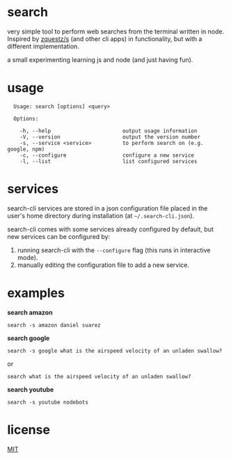 # search

very simple tool to perform web searches from the terminal written in node. 
Inspired by [zquestz/s](https://github.com/zquestz/s) (and other cli apps) in 
functionality, but with a different implementation.

a small experimenting learning js and node (and just having fun).

# usage
```
  Usage: search [options] <query>

  Options:

    -h, --help                       output usage information
    -V, --version                    output the version number
    -s, --service <service>          to perform search on (e.g. google, npm)
    -c, --configure                  configure a new service
    -l, --list                       list configured services
```

# services
search-cli services are stored in a json configuration file placed in the user's
home directory during installation (at ```~/.search-cli.json```).

search-cli comes with some services already configured by default, but new 
services can be configured by:

1. running search-cli with the ``` --configure ``` flag (this runs in interactive mode).
1. manually editing the configuration file to add a new service.

# examples

**search amazon**
```
search -s amazon daniel suarez
```

**search google**
```
search -s google what is the airspeed velocity of an unladen swallow?
```

or 
```
search what is the airspeed velocity of an unladen swallow?
```

**search youtube**
```
search -s youtube nodebots
```

# license
[MIT](https://github.com/latrokles/search-cli/blob/master/LICENSE)
